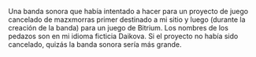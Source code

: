 Una banda sonora que había intentado a hacer para un proyecto de juego cancelado de mazxmorras primer destinado a mi sitio y luego (durante la creación de la banda) para un juego de Bitrium. Los nombres de los pedazos son en mi idioma ficticia Daikova. Si el proyecto no había sido cancelado, quizás la banda sonora sería más grande.
